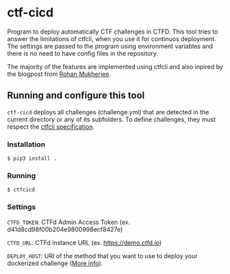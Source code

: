 # ctf-cicd

Program to deploy automatically CTF challenges in CTFD. 
This tool tries to answer the limitations of ctfcli, when you use it for continuos deployment. The settings are passed to the program using environment variables and there is no need to have config files in the repository.

The majority of the features are implemented using ctfcli and also inpired by the blogpost from [Rohan Mukherjee](https://medium.com/csictf/automate-deployment-using-ci-cd-eeadd3d47ca7).


## Running and configure this tool

`ctf-cicd` deploys all challenges (challenge.yml) that are detected in the current directory or any of its subfolders. To define challenges, they must respect the [ctfcli specification](https://github.com/CTFd/ctfcli#challenge-specification).

### Installation

``
$ pip3 install .
``

### Running
``
$ ctfcicd
``

### Settings

`CTFD_TOKEN`: CTFd Admin Access Token (ex. d41d8cd98f00b204e9800998ecf8427e)

`CTFD_URL`: CTFd instance URL (ex. https://demo.ctfd.io)

`DEPLOY_HOST`: URI of the method that you want to use to deploy your dockerized challenge ([More info](https://github.com/CTFd/ctfcli/blob/226036fba901ac93a5dd0dab20233cd2168eeacb/ctfcli/spec/challenge-example.yml#L27)). 